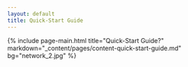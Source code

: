 ```yaml
---
layout: default
title: Quick-Start Guide
---
```


{% include page-main.html title="Quick-Start Guide?" markdown="_content/pages/content-quick-start-guide.md" bg="network_2.jpg" %}

